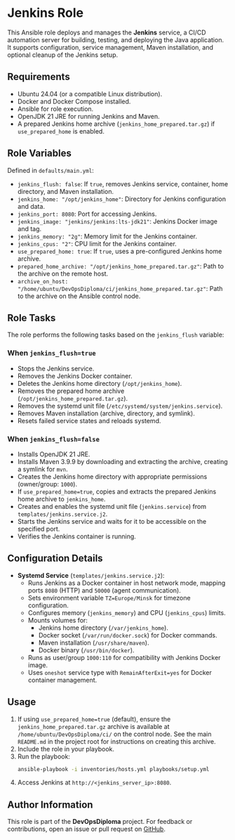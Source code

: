 # Jenkins Role

This Ansible role deploys and manages the **Jenkins** service, a CI/CD automation server for building, testing, and deploying the Java application. It supports configuration, service management, Maven installation, and optional cleanup of the Jenkins setup.

## Requirements

- Ubuntu 24.04 (or a compatible Linux distribution).
- Docker and Docker Compose installed.
- Ansible for role execution.
- OpenJDK 21 JRE for running Jenkins and Maven.
- A prepared Jenkins home archive (`jenkins_home_prepared.tar.gz`) if `use_prepared_home` is enabled.

## Role Variables

Defined in `defaults/main.yml`:

- `jenkins_flush: false`: If `true`, removes Jenkins service, container, home directory, and Maven installation.
- `jenkins_home: "/opt/jenkins_home"`: Directory for Jenkins configuration and data.
- `jenkins_port: 8080`: Port for accessing Jenkins.
- `jenkins_image: "jenkins/jenkins:lts-jdk21"`: Jenkins Docker image and tag.
- `jenkins_memory: "2g"`: Memory limit for the Jenkins container.
- `jenkins_cpus: "2"`: CPU limit for the Jenkins container.
- `use_prepared_home: true`: If `true`, uses a pre-configured Jenkins home archive.
- `prepared_home_archive: "/opt/jenkins_home_prepared.tar.gz"`: Path to the archive on the remote host.
- `archive_on_host: "/home/ubuntu/DevOpsDiploma/ci/jenkins_home_prepared.tar.gz"`: Path to the archive on the Ansible control node.

## Role Tasks

The role performs the following tasks based on the `jenkins_flush` variable:

### When `jenkins_flush=true`
- Stops the Jenkins service.
- Removes the Jenkins Docker container.
- Deletes the Jenkins home directory (`/opt/jenkins_home`).
- Removes the prepared home archive (`/opt/jenkins_home_prepared.tar.gz`).
- Removes the systemd unit file (`/etc/systemd/system/jenkins.service`).
- Removes Maven installation (archive, directory, and symlink).
- Resets failed service states and reloads systemd.

### When `jenkins_flush=false`
- Installs OpenJDK 21 JRE.
- Installs Maven 3.9.9 by downloading and extracting the archive, creating a symlink for `mvn`.
- Creates the Jenkins home directory with appropriate permissions (owner/group: `1000`).
- If `use_prepared_home=true`, copies and extracts the prepared Jenkins home archive to `jenkins_home`.
- Creates and enables the systemd unit file (`jenkins.service`) from `templates/jenkins.service.j2`.
- Starts the Jenkins service and waits for it to be accessible on the specified port.
- Verifies the Jenkins container is running.

## Configuration Details

- **Systemd Service** (`templates/jenkins.service.j2`):
  - Runs Jenkins as a Docker container in host network mode, mapping ports `8080` (HTTP) and `50000` (agent communication).
  - Sets environment variable `TZ=Europe/Minsk` for timezone configuration.
  - Configures memory (`jenkins_memory`) and CPU (`jenkins_cpus`) limits.
  - Mounts volumes for:
    - Jenkins home directory (`/var/jenkins_home`).
    - Docker socket (`/var/run/docker.sock`) for Docker commands.
    - Maven installation (`/usr/share/maven`).
    - Docker binary (`/usr/bin/docker`).
  - Runs as user/group `1000:110` for compatibility with Jenkins Docker image.
  - Uses `oneshot` service type with `RemainAfterExit=yes` for Docker container management.

## Usage

1. If using `use_prepared_home=true` (default), ensure the `jenkins_home_prepared.tar.gz` archive is available at `/home/ubuntu/DevOpsDiploma/ci/` on the control node. See the main `README.md` in the project root for instructions on creating this archive.
2. Include the role in your playbook.
3. Run the playbook:
   ```bash
   ansible-playbook -i inventories/hosts.yml playbooks/setup.yml
   ```
4. Access Jenkins at `http://<jenkins_server_ip>:8080`.

## Author Information

This role is part of the **DevOpsDiploma** project. For feedback or contributions, open an issue or pull request on [GitHub](https://github.com/mmoonly/DevOpsDiploma).
